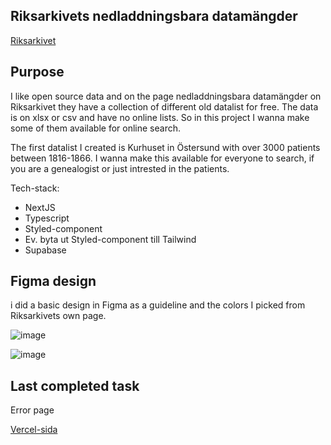 ## Riksarkivets nedladdningsbara datamängder

[Riksarkivet](https://riksarkivet.se/psidata)

## Purpose
I like open source data and on the page nedladdningsbara datamängder on Riksarkivet they have a collection of different old datalist for free. The data is on xlsx or csv and have no online lists. So in this project I wanna make some of them available for online search.

The first datalist I created is Kurhuset in Östersund with over 3000 patients between 1816-1866. I wanna make this available for everyone to search, if you are a genealogist or just intrested in the patients.

Tech-stack:
* NextJS
* Typescript
* Styled-component
* Ev. byta ut Styled-component till Tailwind
* Supabase

## Figma design
i did a basic design in Figma as a guideline and the colors I picked from Riksarkivets own page.

![image](https://user-images.githubusercontent.com/70426543/216139853-ae63f32c-1bf8-46ac-97db-c291444d835d.png)

![image](https://user-images.githubusercontent.com/70426543/216139966-d64b2221-a1b6-480e-b28d-a0e74eddb19a.png)

## Last completed task

Error page

[Vercel-sida](https://historiska-databaser.vercel.app/kurhuset-i-ostersund?page=1)
